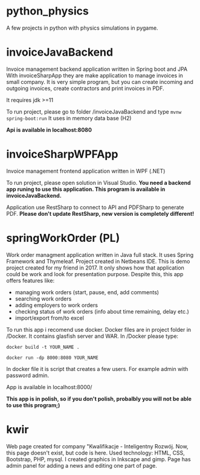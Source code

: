 # python_physics
A few projects in python with physics simulations in pygame.

# invoiceJavaBackend
Invoice management backend application written in Spring boot and JPA
With invoiceSharpApp they are make application to manage invoices in small company. It is very simple program, but you can create incoming and outgoing invoices, create contractors and print invoices in PDF.

It requires jdk >=11

To run project, please go to folder /invoiceJavaBackend and type <code>mvnw spring-boot:run</code>
It uses in memory data base (H2)

<b>Api is available in localhost:8080</b>

# invoiceSharpWPFApp
Invoice management frontend application written in WPF (.NET)

To run project, please open solution in Visual Studio. <b>You need a backend app runing to use this application. This program is available in invoiceJavaBackend.</b>

Application use RestSharp to connect to API and PDFSharp to generate PDF. <b>Please don't update RestSharp, new version is completely different!</b>

# springWorkOrder (PL)
Work order managment application written in Java full stack. It uses Spring Framework and Thymeleaf. Project created in Netbeans IDE.
This is demo project created for my friend in 2017. It only shows how that application could be work and look for presentation purpose. Despite this, this app offers features like:
 - managing work orders (start, pause, end, add comments)
 - searching work orders
 - adding employers to work orders
 - checking status of work orders (info about time remaining, delay etc.)
 - import/export from/to excel

To run this app i recomend use docker. Docker files are in project folder in /Docker. It contains glasfish server and WAR.
In /Docker please type:

<code>docker build -t YOUR_NAME .</code>

<code>docker run -dp 8000:8080 YOUR_NAME</code>

In docker file it is script that creates a few users. For example admin with password admin.

</b>App is available in localhost:8000/</b>

<b> This app is in polish, so if you don't polish, probalbly you will not be able to use this program;)</b>

# kwir
Web page created for company "Kwalifikacje - Inteligentny Rozwój. Now, this page doesn't exist, but code is here. Used technology: HTML, CSS, Bootstrap, PHP, mysql. I created graphics in Inkscape and gimp. Page has admin panel for adding a news and editing one part of page.
